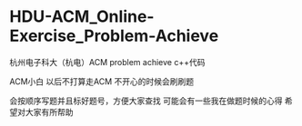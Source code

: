 # HDU-ACM_Online-Exercise_Problem-Achieve
杭州电子科大（杭电）ACM problem achieve c++代码

ACM小白
以后不打算走ACM
不开心的时候会刷刷题

会按顺序写题并且标好题号，方便大家查找
可能会有一些我在做题时候的心得
希望对大家有所帮助
